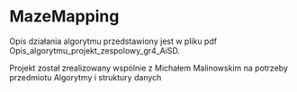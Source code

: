# MazeMapping

Opis działania algorytmu przedstawiony jest w pliku pdf Opis_algorytmu_projekt_zespolowy_gr4_AiSD.

Projekt został zrealizowany wspólnie z Michałem Malinowskim na potrzeby przedmiotu Algorytmy i struktury danych
